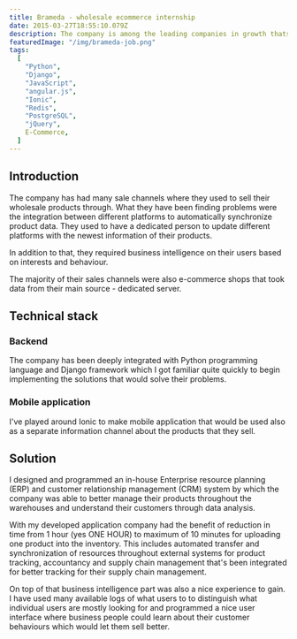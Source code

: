```yaml
---
title: Brameda - wholesale ecommerce internship
date: 2015-03-27T18:55:10.079Z
description: The company is among the leading companies in growth thats expanding rapidly and has many awards. While it was fun to work with all the talented people, there were also quite some technical challenges as well.
featuredImage: "/img/brameda-job.png"
tags:
  [
    "Python",
    "Django",
    "JavaScript",
    "angular.js",
    "Ionic",
    "Redis",
    "PostgreSQL",
    "jQuery",
    E-Commerce,
  ]
---
```


## Introduction

The company has had many sale channels where they used to sell their wholesale products through. What they have been finding problems were the integration between different platforms to automatically synchronize product data. They used to have a dedicated person to update different platforms with the newest information of their products.

In addition to that, they required business intelligence on their users based on interests and behaviour.

The majority of their sales channels were also e-commerce shops that took data from their main source - dedicated server.

## Technical stack

### Backend

The company has been deeply integrated with Python programming language and Django framework which I got familiar quite quickly to begin implementing the solutions that would solve their problems.

### Mobile application

I've played around Ionic to make mobile application that would be used also as a separate information channel about the products that they sell.

## Solution

I designed and programmed an in-house Enterprise resource planning (ERP) and customer relationship management (CRM) system by which the company was able to better manage their products throughout the warehouses and understand their customers through data analysis.

With my developed application company had the benefit of reduction in time from 1 hour (yes ONE HOUR) to maximum of 10 minutes for uploading one product into the inventory. This includes automated transfer and synchronization of resources throughout external systems for product tracking, accountancy and supply chain management that's been integrated for better tracking for their supply chain management.

On top of that business intelligence part was also a nice experience to gain. I have used many available logs of what users to to distinguish what individual users are mostly looking for and programmed a nice user interface where business people could learn about their customer behaviours which would let them sell better.
